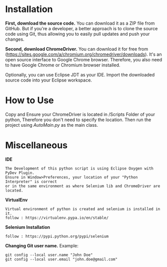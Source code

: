 Installation
============

__First, download the source code.__ You can download it as a ZIP file from
GitHub. But if you're a developer, a better approach is to clone the source
code using Git, thus allowing you to easily pull updates and push your changes.

__Second, download ChromeDriver.__ You can download it for free from
(https://sites.google.com/a/chromium.org/chromedriver/downloads). It's an open
source interface to Google Chrome browser. Therefore, you also need to have
Google Chrome or Chromium browser installed.

Optionally, you can use Eclipse JDT as your IDE. Import the downloaded source
code into your Eclipse workspace.

How to Use
==========

Copy and Ensure your ChromeDriver is located in /Scripts Folder of your python, Therefore you don't need to specify the location.
Then run the project using _AutoMain.py_ as the main class.

Miscellaneous
=============

__IDE__
```
The Development of this python script is using Eclipse Oxygen with PyDev Plugin.
Ensure in Window>Preferences, your location of your "Python Interpreter" is correct 
or in the same environment as where Selenium lib and ChromeDriver are located.
```

__VirtualEnv__
```
Virtual environment of python is created and selenium is installed in it.
follow : https://virtualenv.pypa.io/en/stable/
```

__Selenium Installation__
```
follow : https://pypi.python.org/pypi/selenium
```

__Changing Git user name.__ Example:

```
git config --local user.name "John Doe"
git config --local user.email "john.doe@gmail.com"
```
